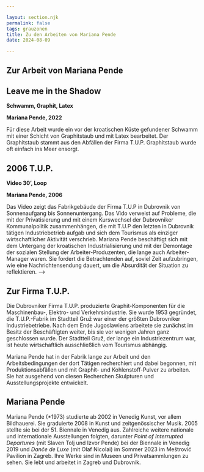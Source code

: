```yaml
---

layout: section.njk
permalink: false
tags: grauzonen
title: Zu den Arbeiten von Mariana Pende
date: 2024-08-09

---
```



## Zur Arbeit von Mariana Pende



## Leave me in the Shadow

**Schwamm, Graphit, Latex**

**Mariana Pende, 2022** 

Für diese Arbeit wurde ein vor der kroatischen Küste gefundener Schwamm mit einer Schicht von Graphitstaub und mit Latex bearbeitet. Der Graphitstaub stammt aus den Abfällen der Firma T.U.P. Graphitstaub wurde oft einfach ins Meer ensorgt. 



## 2006  T.U.P.

**Video 30’, Loop**

**Mariana Pende, 2006**

Das Video zeigt das Fabrikgebäude der Firma T.U.P in Dubrovnik von Sonnenaufgang bis Sonnenuntergang. Das Vido verweist auf Probleme, die mit der Privatisierung und mit einem Kurswechsel der Dubrovniker Kommunalpolitik zusammenhängen, die mit T.U.P den letzten in Dubrovnik tätigen Industriebetrieb aufgab und sich dem Tourismus als einziger wirtschaftlicher Aktivität verschrieb. Mariana Pende beschäftigt sich mit dem Untergang der kroatischen Industrialisierung und mit der Demontage der sozialen Stellung der Arbeiter-Produzenten, die lange auch Arbeiter-Manager waren. Sie fordert die Betrachtenden auf, soviel Zeit aufzubringen, wie eine Nachrichtensendung dauert, um die Absurdität der Situation zu reflektieren.
-->


## Zur Firma T.U.P.

Die Dubrovniker Firma T.U.P. produzierte Graphit-Komponenten für die Maschinenbau-, Elektro- und Verkehrsindustrie. Sie wurde 1953 gegründet, die T.U.P.-Fabrik im Stadtteil Gruž war einer der größten Dubrovniker Industriebetriebe. Nach dem Ende Jugoslawiens arbeitete sie zunächst im Besitz der Beschäftigten weiter, bis sie vor wenigen Jahren ganz geschlossen wurde. Der Stadtteil Gruž, der lange ein Industriezentrum war, ist heute wirtschaftlich ausschließlich vom Tourismus abhängig.

 Mariana Pende hat in der Fabrik lange zur Arbeit und den Arbeitsbedingungen der dort Tätigen recherchiert und dabei begonnen, mit Produktionsabfällen und mit Graphit- und Kohlenstoff-Pulver zu arbeiten. Sie hat ausgehend von diesen Recherchen Skulpturen und Ausstellungsprojekte entwickelt. 


## Mariana Pende

Mariana Pende (\*1973) studierte ab 2002 in Venedig Kunst, vor allem Bildhauerei. Sie graduierte 2008 in Kunst und zeitgenössischer Musik. 2005 stellte sie bei der 51. Biennale in Venedig aus. Zahlreiche weitere nationale und internationale Ausstellungen folgten, darunter *Point of Interrupted Departures* (mit Slaven Tolj und Izvor Pende) bei der Biennale in Venedig 2019 und *Danče de Luxe* (mit Olaf Nicolai) im Sommer 2023 im Meštrović Pavilion in Zagreb. Ihre Werke sind in Museen und Privatsammlungen zu sehen. Sie lebt und arbeitet in Zagreb und Dubrovnik. 



